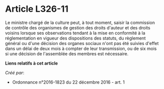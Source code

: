# Article L326-11

Le ministre chargé de la culture peut, à tout moment, saisir la commission de contrôle des organismes de gestion des droits
d'auteur et des droits voisins lorsque ses observations tendant à la mise en conformité à la réglementation en vigueur des
dispositions des statuts, du règlement général ou d'une décision des organes sociaux n'ont pas été suivies d'effet dans un
délai de deux mois à compter de leur transmission, ou de six mois si une décision de l'assemblée des membres est nécessaire.

**Liens relatifs à cet article**

_Créé par_:

  - Ordonnance n°2016-1823 du 22 décembre 2016 - art. 1
